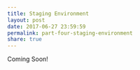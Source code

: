 ```yaml
---
title: Staging Environment
layout: post
date: 2017-06-27 23:59:59
permalink: part-four-staging-environment
share: true
---
```


Coming Soon!
